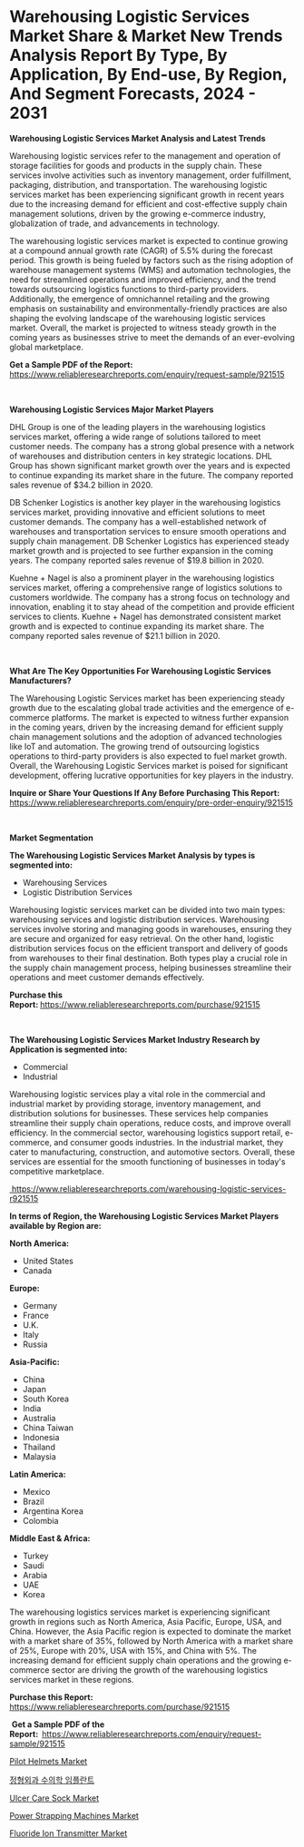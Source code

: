 <p><h1>Warehousing Logistic Services Market Share & Market New Trends Analysis Report By Type, By Application, By End-use, By Region, And Segment Forecasts, 2024 - 2031</h1></p><p><strong>Warehousing Logistic Services Market Analysis and Latest Trends</strong></p>
<p><p>Warehousing logistic services refer to the management and operation of storage facilities for goods and products in the supply chain. These services involve activities such as inventory management, order fulfillment, packaging, distribution, and transportation. The warehousing logistic services market has been experiencing significant growth in recent years due to the increasing demand for efficient and cost-effective supply chain management solutions, driven by the growing e-commerce industry, globalization of trade, and advancements in technology.</p><p>The warehousing logistic services market is expected to continue growing at a compound annual growth rate (CAGR) of 5.5% during the forecast period. This growth is being fueled by factors such as the rising adoption of warehouse management systems (WMS) and automation technologies, the need for streamlined operations and improved efficiency, and the trend towards outsourcing logistics functions to third-party providers. Additionally, the emergence of omnichannel retailing and the growing emphasis on sustainability and environmentally-friendly practices are also shaping the evolving landscape of the warehousing logistic services market. Overall, the market is projected to witness steady growth in the coming years as businesses strive to meet the demands of an ever-evolving global marketplace.</p></p>
<p><strong>Get a Sample PDF of the Report:&nbsp;</strong> <a href="https://www.reliableresearchreports.com/enquiry/request-sample/921515">https://www.reliableresearchreports.com/enquiry/request-sample/921515</a></p>
<p>&nbsp;</p>
<p><strong>Warehousing Logistic Services Major Market Players</strong></p>
<p><p>DHL Group is one of the leading players in the warehousing logistics services market, offering a wide range of solutions tailored to meet customer needs. The company has a strong global presence with a network of warehouses and distribution centers in key strategic locations. DHL Group has shown significant market growth over the years and is expected to continue expanding its market share in the future. The company reported sales revenue of $34.2 billion in 2020.</p><p>DB Schenker Logistics is another key player in the warehousing logistics services market, providing innovative and efficient solutions to meet customer demands. The company has a well-established network of warehouses and transportation services to ensure smooth operations and supply chain management. DB Schenker Logistics has experienced steady market growth and is projected to see further expansion in the coming years. The company reported sales revenue of $19.8 billion in 2020.</p><p>Kuehne + Nagel is also a prominent player in the warehousing logistics services market, offering a comprehensive range of logistics solutions to customers worldwide. The company has a strong focus on technology and innovation, enabling it to stay ahead of the competition and provide efficient services to clients. Kuehne + Nagel has demonstrated consistent market growth and is expected to continue expanding its market share. The company reported sales revenue of $21.1 billion in 2020.</p></p>
<p>&nbsp;</p>
<p><strong>What Are The Key Opportunities For Warehousing Logistic Services Manufacturers?</strong></p>
<p><p>The Warehousing Logistic Services market has been experiencing steady growth due to the escalating global trade activities and the emergence of e-commerce platforms. The market is expected to witness further expansion in the coming years, driven by the increasing demand for efficient supply chain management solutions and the adoption of advanced technologies like IoT and automation. The growing trend of outsourcing logistics operations to third-party providers is also expected to fuel market growth. Overall, the Warehousing Logistic Services market is poised for significant development, offering lucrative opportunities for key players in the industry.</p></p>
<p><strong>Inquire or Share Your Questions If Any Before Purchasing This Report:</strong> <a href="https://www.reliableresearchreports.com/enquiry/pre-order-enquiry/921515">https://www.reliableresearchreports.com/enquiry/pre-order-enquiry/921515</a></p>
<p>&nbsp;</p>
<p><strong>Market Segmentation</strong></p>
<p><strong>The Warehousing Logistic Services Market Analysis by types is segmented into:</strong></p>
<p><ul><li>Warehousing Services</li><li>Logistic Distribution Services</li></ul></p>
<p><p>Warehousing logistic services market can be divided into two main types: warehousing services and logistic distribution services. Warehousing services involve storing and managing goods in warehouses, ensuring they are secure and organized for easy retrieval. On the other hand, logistic distribution services focus on the efficient transport and delivery of goods from warehouses to their final destination. Both types play a crucial role in the supply chain management process, helping businesses streamline their operations and meet customer demands effectively.</p></p>
<p><strong>Purchase this Report:&nbsp;</strong><a href="https://www.reliableresearchreports.com/purchase/921515">https://www.reliableresearchreports.com/purchase/921515</a></p>
<p>&nbsp;</p>
<p><strong>The Warehousing Logistic Services Market Industry Research by Application is segmented into:</strong></p>
<p><ul><li>Commercial</li><li>Industrial</li></ul></p>
<p><p>Warehousing logistic services play a vital role in the commercial and industrial market by providing storage, inventory management, and distribution solutions for businesses. These services help companies streamline their supply chain operations, reduce costs, and improve overall efficiency. In the commercial sector, warehousing logistics support retail, e-commerce, and consumer goods industries. In the industrial market, they cater to manufacturing, construction, and automotive sectors. Overall, these services are essential for the smooth functioning of businesses in today's competitive marketplace.</p></p>
<p><a href="https://www.reliableresearchreports.com/warehousing-logistic-services-r921515">&nbsp;https://www.reliableresearchreports.com/warehousing-logistic-services-r921515</a></p>
<p><strong>In terms of Region, the Warehousing Logistic Services Market Players available by Region are:</strong></p>
<p>
    <p> <strong> North America: </strong>
        <ul>
            <li>United States</li>
            <li>Canada</li>
        </ul>
        </p> 
    <p> <strong> Europe: </strong>
        <ul>
            <li>Germany</li>
            <li>France</li>
            <li>U.K.</li>
            <li>Italy</li>
            <li>Russia</li>
        </ul>
        </p> 
    <p> <strong> Asia-Pacific: </strong>
        <ul>
            <li>China</li>
            <li>Japan</li>
            <li>South Korea</li>
            <li>India</li>
            <li>Australia</li>
            <li>China Taiwan</li>
            <li>Indonesia</li>
            <li>Thailand</li>
            <li>Malaysia</li>
        </ul>
        </p> 
    <p> <strong> Latin America: </strong>
        <ul>
            <li>Mexico</li>
            <li>Brazil</li>
            <li>Argentina Korea</li>
            <li>Colombia</li>
        </ul>
        </p> 
    <p> <strong> Middle East & Africa: </strong>
        <ul>
            <li>Turkey</li>
            <li>Saudi</li>
            <li>Arabia</li>
            <li>UAE</li>
            <li>Korea</li>
        </ul>
    </p>
    </p>
<p><p>The warehousing logistics services market is experiencing significant growth in regions such as North America, Asia Pacific, Europe, USA, and China. However, the Asia Pacific region is expected to dominate the market with a market share of 35%, followed by North America with a market share of 25%, Europe with 20%, USA with 15%, and China with 5%. The increasing demand for efficient supply chain operations and the growing e-commerce sector are driving the growth of the warehousing logistics services market in these regions.</p></p>
<p><strong>Purchase this Report: </strong><a href="https://www.reliableresearchreports.com/purchase/921515">https://www.reliableresearchreports.com/purchase/921515</a></p>
<p>&nbsp;<strong>Get a Sample PDF of the Report:&nbsp;&nbsp;</strong><a href="https://www.reliableresearchreports.com/enquiry/request-sample/921515">https://www.reliableresearchreports.com/enquiry/request-sample/921515</a></p>
<p><strong></strong></p>
<p><p><a href="https://github.com/IzaiahBartell/Market-Research-Report-List-1/blob/main/pilot-helmets-market.md">Pilot Helmets Market</a></p><p><a href="https://medium.com/@bud567768/%EC%88%98%EC%88%A0-%EC%A0%84%EB%AC%B8%EA%B0%80-%EC%88%98%EC%9D%98%EA%B3%BC%EC%9A%A9-%EC%9E%84%ED%94%8C%EB%9E%80%ED%8A%B8-%EC%8B%9C%EC%9E%A5-%EC%84%B1%EA%B3%B5%EC%A0%81%EC%9D%B8-%EB%B9%84%EC%A6%88%EB%8B%88%EC%8A%A4-%EC%A0%84%EB%9E%B5%EC%9D%98-%EC%97%B4%EC%87%A0-2031%EB%85%84%EA%B9%8C%EC%A7%80-%EC%98%88%EC%B8%A1-9b6f2a90c4d3">정형외과 수의학 임플란트</a></p><p><a href="https://www.linkedin.com/pulse/ulcer-care-sock-market-exploring-share-trends-future-growth-vdtuf">Ulcer Care Sock Market</a></p><p><a href="https://github.com/Valeridd446677/Market-Research-Report-List-1/blob/main/power-strapping-machines-market.md">Power Strapping Machines Market</a></p><p><a href="https://www.linkedin.com/pulse/fluoride-ion-transmitter-market-size-cagr-trends-2024-2030-jywue">Fluoride Ion Transmitter Market</a></p></p>